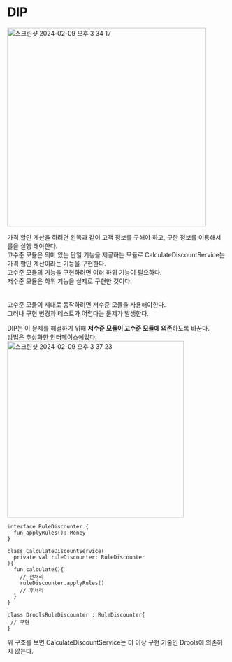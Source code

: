 # DIP
<img width="455" alt="스크린샷 2024-02-09 오후 3 34 17" src="https://github.com/shmin7777/ddd-architecture/assets/67637716/11ea9b08-b262-41de-9e83-56a1a494a663">  

가격 할인 계산을 하려면 왼쪽과 같이 고객 정보를 구해야 하고, 구한 정보를 이용해서 룰을 실행 해야한다.  
고수준 모듈은 의미 있는 단일 기능을 제공하는 모듈로 CalculateDiscountService는 가격 할인 계산이라는 기능을 구현한다.  
고수준 모듈의 기능을 구현하려면 여러 하위 기능이 필요하다.  
저수준 모듈은 하위 기능을 실제로 구현한 것이다.  
<br>  
고수준 모듈이 제대로 동작하려면 저수준 모듈을 사용해야한다.  
그러나 구현 변경과 테스트가 어렵다는 문제가 발생한다.  

DIP는 이 문제를 해결하기 위해 <b>저수준 모듈이 고수준 모듈에 의존</b>하도록 바꾼다.  
방법은 추상화한 인터페이스에있다.  
<img width="404" alt="스크린샷 2024-02-09 오후 3 37 23" src="https://github.com/shmin7777/ddd-architecture/assets/67637716/b28e564f-69ba-400d-ba39-d9b59a920163">  

```
interface RuleDiscounter {
  fun applyRules(): Money
}

class CalculateDiscountService(
  private val ruleDiscounter: RuleDiscounter
){
  fun calculate(){
    // 전처리
    ruleDiscounter.applyRules()
    // 후처리
  }
}

class DroolsRuleDiscounter : RuleDiscounter{
 // 구현
}
```  

위 구조를 보면 CalculateDiscountService는 더 이상 구현 기술인 Drools에 의존하지 않는다.  


